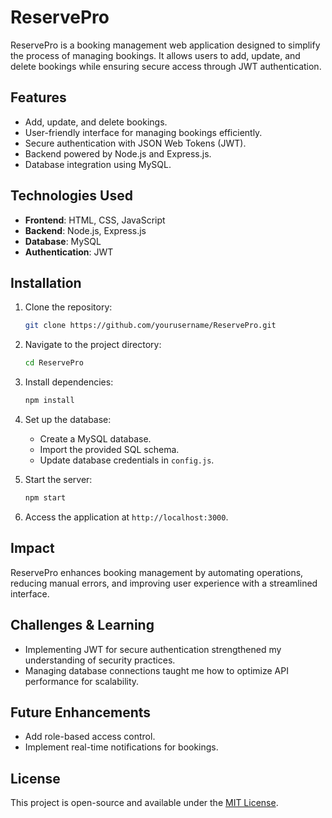 # ReservePro

ReservePro is a booking management web application designed to simplify the process of managing bookings. It allows users to add, update, and delete bookings while ensuring secure access through JWT authentication.

## Features
- Add, update, and delete bookings.
- User-friendly interface for managing bookings efficiently.
- Secure authentication with JSON Web Tokens (JWT).
- Backend powered by Node.js and Express.js.
- Database integration using MySQL.

## Technologies Used
- **Frontend**: HTML, CSS, JavaScript
- **Backend**: Node.js, Express.js
- **Database**: MySQL
- **Authentication**: JWT

## Installation
1. Clone the repository:
   ```bash
   git clone https://github.com/yourusername/ReservePro.git
   ```
2. Navigate to the project directory:
   ```bash
   cd ReservePro
   ```
3. Install dependencies:
   ```bash
   npm install
   ```
4. Set up the database:
   - Create a MySQL database.
   - Import the provided SQL schema.
   - Update database credentials in `config.js`.

5. Start the server:
   ```bash
   npm start
   ```

6. Access the application at `http://localhost:3000`.

## Impact
ReservePro enhances booking management by automating operations, reducing manual errors, and improving user experience with a streamlined interface.

## Challenges & Learning
- Implementing JWT for secure authentication strengthened my understanding of security practices.
- Managing database connections taught me how to optimize API performance for scalability.

## Future Enhancements
- Add role-based access control.
- Implement real-time notifications for bookings.

## License
This project is open-source and available under the [MIT License](LICENSE).

